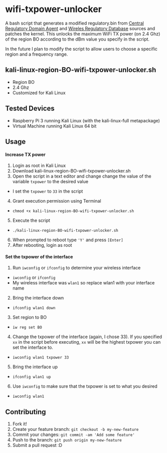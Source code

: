 # wifi-txpower-unlocker

A bash script that generates a modified regulatory.bin from [Central Regulatory Domain Agent](https://wireless.wiki.kernel.org/en/developers/regulatory/crda) and [Wireles Regulatory Database](https://wireless.wiki.kernel.org/en/developers/regulatory/wireless-regdb) sources and patches the kernel. This unlocks the maximum WiFi TX power (on 2.4 Ghz) of the region BO according to the dBm value you specify in the script. 

In the future I plan to modify the script to allow users to choose a specific region and a frequency range.

## kali-linux-region-BO-wifi-txpower-unlocker.sh
* Region BO
* 2.4 Ghz
* Customized for Kali Linux

## Tested Devices
* Raspberry Pi 3 running Kali Linux (with the kali-linux-full metapackage)
* Virtual Machine running Kali Linux 64 bit

## Usage
#### Increase TX power
1. Login as root in Kali Linux
2. Download kali-linux-region-BO-wifi-txpower-unlocker.sh
3. Open the script in a text editor and change change the value of the variable ```txpower``` to the desired value
* I set the ```txpower``` to ```33``` in the script
4. Grant execution permission using Terminal
* ```chmod +x kali-linux-region-BO-wifi-txpower-unlocker.sh```
5. Execute the script
* ```./kali-linux-region-BO-wifi-txpower-unlocker.sh```
6. When prompted to reboot type ```'Y'``` and press ```[Enter]```
7. After rebooting, login as root
#### Set the txpower of the interface
1. Run ```iwconfig``` or ```ifconfig``` to determine your wireless interface
* ```iwconfig``` or ```ifconfig```
* My wireless interface was ```wlan1``` so replace wlan1 with your interface name
2. Bring the interface down
* ```ifconfig wlan1 down```
3. Set region to BO
* ```iw reg set BO```
4. Change the txpower of the interface (again, I chose 33). If you specified ```xx``` in the script before executing, ```xx``` will be the highest txpower you can set the interface to. 
* ```iwconfig wlan1 txpower 33```
5. Bring the interface up
* ```ifconfig wlan1 up```
6. Use ```iwconfig``` to make sure that the txpower is set to what you desired
* ```iwconfig wlan1```

## Contributing
1. Fork it!
2. Create your feature branch: `git checkout -b my-new-feature`
3. Commit your changes: `git commit -am 'Add some feature'`
4. Push to the branch: `git push origin my-new-feature`
5. Submit a pull request :D


